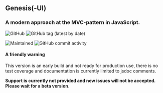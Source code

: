 ## Genesis(-UI)

### A modern approach at the MVC-pattern in JavaScript.

![GitHub](https://img.shields.io/github/license/genesis-ui/genesis) ![GitHub tag (latest by date)](https://img.shields.io/github/v/tag/genesis-ui/genesis)

![Maintained](https://img.shields.io/badge/maintained-yes-green) ![GitHub commit activity](https://img.shields.io/github/commit-activity/m/genesis-ui/genesis)

#### A friendly warning

This version is an early build and not ready for production use, there is no test coverage and documentation is
currently limited to jsdoc comments.

**Support is currently not provided and new issues will not be accepted. Please wait for a beta version.**